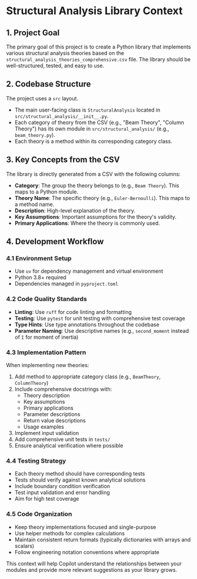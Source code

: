 # Structural Analysis Library Context

## 1. Project Goal

The primary goal of this project is to create a Python library that implements various structural analysis theories based on the `structural_analysis_theories_comprehensive.csv` file. The library should be well-structured, tested, and easy to use.

## 2. Codebase Structure

The project uses a `src` layout.

- The main user-facing class is `StructuralAnalysis` located in `src/structural_analysis/__init__.py`.
- Each category of theory from the CSV (e.g., "Beam Theory", "Column Theory") has its own module in `src/structural_analysis/` (e.g., `beam_theory.py`).
- Each theory is a method within its corresponding category class.

## 3. Key Concepts from the CSV

The library is directly generated from a CSV with the following columns:

- **Category**: The group the theory belongs to (e.g., `Beam Theory`). This maps to a Python module.
- **Theory Name**: The specific theory (e.g., `Euler-Bernoulli`). This maps to a method name.
- **Description**: High-level explanation of the theory.
- **Key Assumptions**: Important assumptions for the theory's validity.
- **Primary Applications**: Where the theory is commonly used.

## 4. Development Workflow

### 4.1 Environment Setup

- Use `uv` for dependency management and virtual environment
- Python 3.8+ required
- Dependencies managed in `pyproject.toml`

### 4.2 Code Quality Standards

- **Linting**: Use `ruff` for code linting and formatting
- **Testing**: Use `pytest` for unit testing with comprehensive test coverage
- **Type Hints**: Use type annotations throughout the codebase
- **Parameter Naming**: Use descriptive names (e.g., `second_moment` instead of `I` for moment of inertia)

### 4.3 Implementation Pattern

When implementing new theories:

1. Add method to appropriate category class (e.g., `BeamTheory`, `ColumnTheory`)
2. Include comprehensive docstrings with:
   - Theory description
   - Key assumptions
   - Primary applications
   - Parameter descriptions
   - Return value descriptions
   - Usage examples
3. Implement input validation
4. Add comprehensive unit tests in `tests/`
5. Ensure analytical verification where possible

### 4.4 Testing Strategy

- Each theory method should have corresponding tests
- Tests should verify against known analytical solutions
- Include boundary condition verification
- Test input validation and error handling
- Aim for high test coverage

### 4.5 Code Organization

- Keep theory implementations focused and single-purpose
- Use helper methods for complex calculations
- Maintain consistent return formats (typically dictionaries with arrays and scalars)
- Follow engineering notation conventions where appropriate

This context will help Copilot understand the relationships between your modules and provide more relevant suggestions as your library grows.
